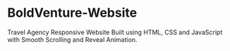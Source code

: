 # BoldVenture-Website
Travel Agency Responsive Website Built using HTML, CSS and JavaScript with Smooth Scrolling and Reveal Animation.
